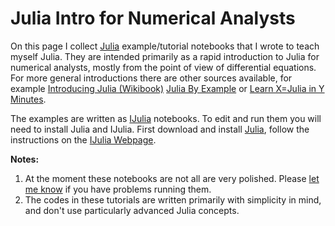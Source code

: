 
# Julia Intro for Numerical Analysts

On this page I collect [Julia](http://julialang.org) example/tutorial
notebooks that I wrote to teach myself Julia. They are
intended primarily as a rapid introduction to Julia for
numerical analysts, mostly from the point of view of differential
equations. For more general introductions there are other sources
available, for example [Introducing Julia
(Wikibook)](http://en.wikibooks.org/wiki/Introducing_Julia) [Julia By
Example](http://www.scolvin.com/juliabyexample/) or [Learn X=Julia in
Y Minutes](http://learnxinyminutes.com/docs/julia/).

The examples are written as
[IJulia](https://github.com/JuliaLang/IJulia.jl) notebooks. To edit
and run them you will need to install Julia and IJulia. First download
and install [Julia](http://julialang.org/downloads/), follow the
instructions on the [IJulia
Webpage](https://github.com/JuliaLang/IJulia.jl).

**Notes:**
1. At the moment these notebooks are not all are very polished. Please [let me
know](mailto:c.ortner@warwick.ac.uk) if you have problems running
them.
2. The codes in these tutorials are written primarily with simplicity in mind,
and don't use particularly advanced Julia concepts.

